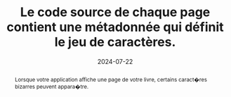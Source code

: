 ---
N: '225'
Rubrique: Structure et code
title: Le code source de chaque page contient une métadonnée qui définit le jeu   de caractères.
detail: 
abstract: Lorsque votre application affiche une page de votre livre, certains caract�res bizarres peuvent appara�tre.
categories: [" Structure et code"]
agrege: O4225-E070
opquast: '4 225'
indiceebook: '70'
description: "Règle n° 070"
before: "069"
weight: "070"
after: "071"
actif: '1'
layout: rules
date: 2024-07-22
tags: ["affichage", ""]
objectif: ["Permettre un affichage correct des textes dans les pages"]
Meo: ["Intégrer une balise de métadonnées spécifiant le jeu de caractères dans chaque entête de page."]
Controle: ["Vérifier le code source de la page HTML de l'epub : Il faut que la balise meta avec l'attribut charset soit définit et se situe dans la balise head de la page HTML", "Epub Check rapportera en cas d'absence ou d'erreur."]
epubcheck: true
ace: false
Source: ["Opquast"]
Referentiel: [""]
Steps: ["", ""]
---